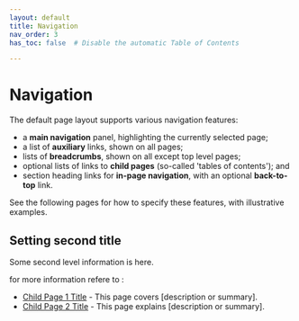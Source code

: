 ```yaml
---
layout: default
title: Navigation
nav_order: 3
has_toc: false  # Disable the automatic Table of Contents

---
```


# Navigation

The default page layout supports various navigation features:

* a **main navigation** panel, highlighting the currently selected page;
* a list of **auxiliary** links, shown on all pages;
* lists of **breadcrumbs**, shown on all except top level pages;
* optional lists of links to **child pages** (so-called 'tables of contents'); and
* section heading links for **in-page navigation**, with an optional **back-to-top** link.

See the following pages for how to specify these features, with illustrative examples.

## Setting second title

Some second level information is here.


for more information refere to :
- [Child Page 1 Title](page_one) - This page covers [description or summary].
- [Child Page 2 Title](page_two) - This page explains [description or summary].
